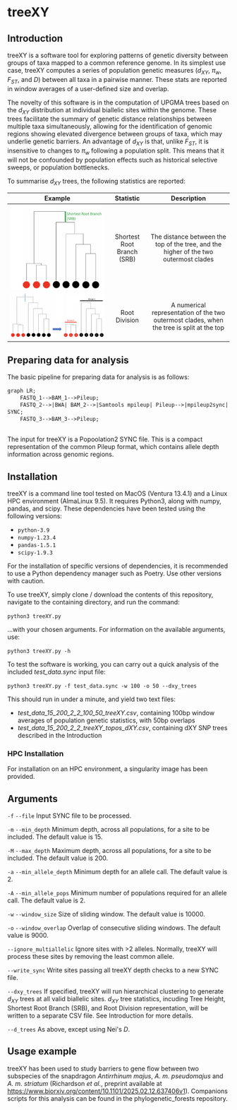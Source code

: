 # treeXY
## Introduction
treeXY is a software tool for exploring patterns of genetic diversity between groups of taxa mapped to a common reference genome. In its simplest use case, treeXY computes a series of population genetic measures (_d<sub>XY</sub>_, _π<sub>w</sub>_, _F<sub>ST</sub>_, and _D_) between all taxa in a pairwise manner. These stats are reported in window averages of a user-defined size and overlap.

The novelty of this software is in the computation of UPGMA trees based on the _d<sub>XY</sub>_ distribution at individual biallelic sites within the genome. These trees facilitate the summary of genetic distance relationships between multiple taxa simultaneously, allowing for the identification of genomic regions showing elevated divergence between groups of taxa, which may underlie genetic barriers. An advantage of _d<sub>XY</sub>_ is that, unlike _F<sub>ST</sub>_, it is insensitive to changes to _π<sub>w</sub>_ following a population split. This means that it will not be confounded by population effects such as historical selective sweeps, or population bottlenecks.

To summarise _d<sub>XY</sub>_ trees, the following statistics are reported:

| Example                                         | Statistic                  | Description                                                                               |
| ----------------------------------------------- |:--------------------------:|:-----------------------------------------------------------------------------------------:|
| ![srb_tree_example](SRB_tree.png)               | Shortest Root Branch (SRB) | The distance between the top of the tree, and the higher of the two outermost clades      |
| ![Root Division example](root_division.png)     | Root Division              | A numerical representation of the two outermost clades, when the tree is split at the top |

## Preparing data for analysis
The basic pipeline for preparing data for analysis is as follows:

```mermaid
graph LR;
    FASTQ_1-->BAM_1-->Pileup;
    FASTQ_2-->|BWA| BAM_2-->|Samtools mpileup| Pileup-->|mpileup2sync| SYNC;
    FASTQ_3-->BAM_3-->Pileup;
    
```

The input for treeXY is a Popoolation2 SYNC file. This is a compact representation of the common Pileup format, which contains allele depth information across genomic regions.

## Installation
treeXY is a command line tool tested on MacOS (Ventura 13.4.1) and a Linux HPC environment (AlmaLinux 9.5). It requires Python3, along with numpy, pandas, and scipy. These dependencies have been tested using the following versions:
- `python-3.9`
- `numpy-1.23.4`
- `pandas-1.5.1`
- `scipy-1.9.3`

For the installation of specific versions of dependencies, it is recommended to use a Python dependency manager such as Poetry. Use other versions with caution.

To use treeXY, simply clone / download the contents of this repository, navigate to the containing directory, and run the command:

`python3 treeXY.py`

...with your chosen arguments. For information on the available arguments, use:

`python3 treeXY.py -h`

To test the software is working, you can carry out a quick analysis of the included *test_data.sync* input file:

`python3 treeXY.py -f test_data.sync -w 100 -o 50 --dxy_trees`

This should run in under a minute, and yield two text files:

- *test_data_15_200_2_2_100_50_treeXY.csv*, containing 100bp window averages of population genetic statistics, with 50bp overlaps
- *test_data_15_200_2_2_treeXY_topos_dXY.csv*, containing dXY SNP trees described in the Introduction

### HPC Installation
For installation on an HPC environment, a singularity image has been provided. 

## Arguments
`-f` `--file` Input SYNC file to be processed.

`-m` `--min_depth` Minimum depth, across all populations, for a site to be included. The default value is 15.

`-M` `--max_depth` Maximum depth, across all populations, for a site to be included. The default value is 200.

`-a` `--min_allele_depth` Minimum depth for an allele call. The default value is 2.

`-A` `--min_allele_pops` Minimum number of populations required for an allele call. The default value is 2.

`-w` `--window_size` Size of sliding window. The default value is 10000.

`-o` `--window_overlap` Overlap of consecutive sliding windows. The default value is 9000.

`--ignore_multiallelic` Ignore sites with >2 alleles. Normally, treeXY will process these sites by removing the least common allele.

`--write_sync` Write sites passing all treeXY depth checks to a new SYNC file.

`--dxy_trees` If specified, treeXY will run hierarchical clustering to generate _d<sub>XY</sub>_ trees at all valid biallelic sites. _d<sub>XY</sub>_ tree statistics, incuding Tree Height, Shortest Root Branch (SRB), and Root Division representation, will be written to a separate CSV file. See Introduction for more details.

`--d_trees` As above, except using Nei's _D_.

## Usage example
treeXY has been used to study barriers to gene flow between two subspecies of the snapdragon *Antirrhinum majus*, *A. m. pseudomajus* and *A. m. striatum* (Richardson *et al.*, preprint available at https://www.biorxiv.org/content/10.1101/2025.02.12.637406v1). Companions scripts for this analysis can be found in the phylogenetic_forests repository.
